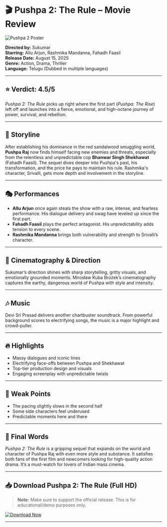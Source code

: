# 🎬 Pushpa 2: The Rule – Movie Review

![Pushpa 2 Poster](https://i.ibb.co/RGjk4Dwy/download.jpg)

**Directed by:** Sukumar  
**Starring:** Allu Arjun, Rashmika Mandanna, Fahadh Faasil  
**Release Date:** August 15, 2025  
**Genre:** Action, Drama, Thriller  
**Language:** Telugu (Dubbed in multiple languages)

---

## ⭐ Verdict: 4.5/5

*Pushpa 2: The Rule* picks up right where the first part (*Pushpa: The Rise*) left off and launches into a fierce, emotional, and high-octane journey of power, survival, and rebellion.

---

## 📖 Storyline

After establishing his dominance in the red sandalwood smuggling world, **Pushpa Raj** now finds himself facing new enemies and threats, especially from the relentless and unpredictable cop **Bhanwar Singh Shekhawat** (Fahadh Faasil). The sequel dives deeper into Pushpa's past, his transformation, and the price he pays to maintain his rule. Rashmika's character, Srivalli, gets more depth and involvement in the storyline.

---

## 🎭 Performances

- **Allu Arjun** once again steals the show with a raw, intense, and fearless performance. His dialogue delivery and swag have leveled up since the first part.
- **Fahadh Faasil** plays the perfect antagonist. His unpredictability adds tension to every scene.
- **Rashmika Mandanna** brings both vulnerability and strength to Srivalli’s character.

---

## 🎥 Cinematography & Direction

Sukumar’s direction shines with sharp storytelling, gritty visuals, and emotionally grounded moments. Mirosław Kuba Brożek’s cinematography captures the earthy, dangerous world of Pushpa with style and intensity.

---

## 🎶 Music

Devi Sri Prasad delivers another chartbuster soundtrack. From powerful background scores to electrifying songs, the music is a major highlight and crowd-puller.

---

## 🔥 Highlights

- Massy dialogues and iconic lines  
- Electrifying face-offs between Pushpa and Shekhawat  
- Top-tier production design and visuals  
- Engaging screenplay with unpredictable twists

---

## 🧊 Weak Points

- The pacing slightly slows in the second half  
- Some side characters feel underused  
- Predictable moments here and there

---

## 💬 Final Words

*Pushpa 2: The Rule* is a gripping sequel that expands on the world and character of Pushpa Raj with even more style and substance. It satisfies both fans of the first film and newcomers looking for high-quality action drama. It’s a must-watch for lovers of Indian mass cinema.

---

## 📥 Download Pushpa 2: The Rule (Full HD)

> **Note:** Make sure to support the official release. This is for educational/demo purposes only.

[![Download Now](https://img.shields.io/badge/Download-HD%20Rip-red?style=for-the-badge&logo=download)](https://mechanicladenthereby.com/cjp6emcfcq?key=25f47ed24d0224454e82558323527910)

---
